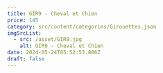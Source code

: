 ```yaml
---
title: GIR9 - Cheval et Chien
price: 145
category: src/content/categories/Girouettes.json
imgSrcList:
  - src: /asset/GIR9.jpg
    alt: GIR9 - Cheval et Chien
date: 2024-05-24T05:52:53.886Z
draft: false
---
```


